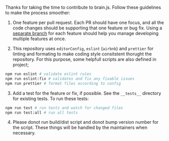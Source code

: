 Thanks for taking the time to contribute to brain.js. Follow these guidelines to make the process smoother:

1.  One feature per pull request. Each PR should have one focus, and all the code changes should be supporting that one feature or bug fix. Using a [separate branch](https://guides.github.com/introduction/flow/index.html) for each feature should help you manage developing multiple features at once.

2.  This repository uses `editorConfig`, `eslint` (`airbnb`) and `prettier` for linting and formating to make coding style consitstent thorught the repository. For this purpose, some helpfull scripts are also defined in project;

```bash
npm run eslint # validate eslint rules
npm run eslint:fix # validates and fix any fixable issues
npm run prettier # format files according to config
```

3.  Add a test for the feature or fix, if possible. See the `__tests__` directory for existing tests. To run these tests:

```bash
npm run test # run tests and watch for changed files
npm run test:all # run all tests
```

4.  Please donot run build/dist script and donot bump version number for the script. These things will be handled by the maintainers when necessary.
